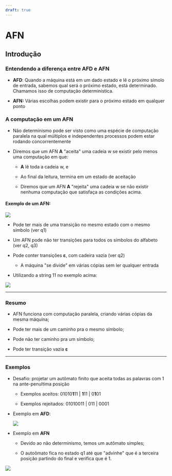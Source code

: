 ```yaml
---
draft: true
---
```



# AFN

## Introdução

### Entendendo a diferença entre AFD e AFN

- **AFD**: Quando a máquina está em um dado estado e lê o próximo símolo de entrada, sabemos qual será o próximo estado, está determinado. Chamamos isso de computação determinística.

- **AFN:** Várias escolhas podem existir para o próximo estado em qualquer ponto

### A computação em um AFN

- Não determinismo pode ser visto como uma espécie de computação paralela na qual múltiplos e independentes processos podem estar rodando concorrentemente

- Diremos que um AFN **A** "aceita" uma cadeia w se existir pelo menos uma computação em que:
  
  - **A** lê toda a cadeia w, e
  
  - Ao final da leitura, termina em um estado de aceitação
  
  - Diremos que um AFN **A** "rejeita" uma cadeia w se não existir nenhuma computação que satisfaça as condições acima.

#### Exemplo de um AFN:

![](C:\Users\lucas\AppData\Roaming\marktext\images\2022-08-02-15-30-00-image.png)

- Pode ter mais de uma transição no mesmo estado com o mesmo símbolo (ver q1)

- Um AFN pode não ter transições para todos os símbolos do alfabeto (ver q2, q3)

- Pode conter transições **ε**, com cadeira vazia (ver q2)
  
  - A máquina "se divide" em várias cópias sem ler qualquer entrada

- Utilizando a string 11 no exemplo acima:

![](C:\Users\lucas\AppData\Roaming\marktext\images\2022-08-02-15-37-22-image.png)

-----

### Resumo

- AFN funciona com computação paralela, criando várias cópias da mesma máquina;

- Pode ter mais de um caminho pra o mesmo símbolo;

- Pode não ter caminho pra um símbolo;

- Pode ter transição vazia **ε**

------

### Exemplos

- Desafio: projetar um autômato finito que aceita todas as palavras com 1 na ante-penultima posição
  
  - Exemplos aceitos: 01010**1**11 | **1**11 | 0**1**01
  
  - Exemplos rejeitados: 01010011 | 011 | 0001 

- Exemplo em **AFD**:
  
  ![](C:\Users\lucas\AppData\Roaming\marktext\images\2022-08-03-00-15-23-image.png)

- Exemplo em **AFN**
  
  - Devido ao não determinismo, temos um autômato simples;
  
  - O autoômato fica no estado q1 até que "advinhe" que é a terceira posição partindo do final e verifica que é 1.

![](C:\Users\lucas\AppData\Roaming\marktext\images\2022-08-03-00-15-59-image.png)
